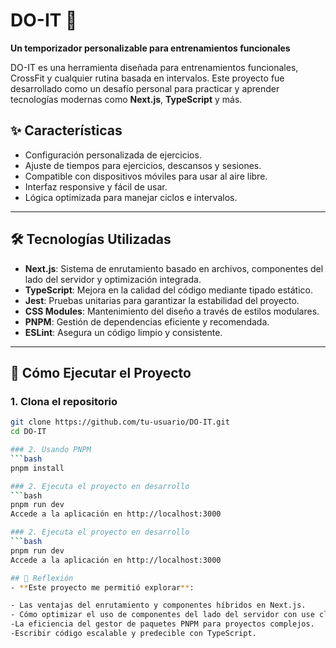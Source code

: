 # DO-IT 🚀  
**Un temporizador personalizable para entrenamientos funcionales**  

DO-IT es una herramienta diseñada para entrenamientos funcionales, CrossFit y cualquier rutina basada en intervalos. Este proyecto fue desarrollado como un desafío personal para practicar y aprender tecnologías modernas como **Next.js**, **TypeScript** y más.  

## ✨ Características  
- Configuración personalizada de ejercicios.  
- Ajuste de tiempos para ejercicios, descansos y sesiones.  
- Compatible con dispositivos móviles para usar al aire libre.  
- Interfaz responsive y fácil de usar.  
- Lógica optimizada para manejar ciclos e intervalos.  

---

## 🛠️ Tecnologías Utilizadas  
- **Next.js**: Sistema de enrutamiento basado en archivos, componentes del lado del servidor y optimización integrada.  
- **TypeScript**: Mejora en la calidad del código mediante tipado estático.  
- **Jest**: Pruebas unitarias para garantizar la estabilidad del proyecto.  
- **CSS Modules**: Mantenimiento del diseño a través de estilos modulares.  
- **PNPM**: Gestión de dependencias eficiente y recomendada.  
- **ESLint**: Asegura un código limpio y consistente.  

---

## 🚀 Cómo Ejecutar el Proyecto  

### 1. Clona el repositorio  
```bash
git clone https://github.com/tu-usuario/DO-IT.git  
cd DO-IT  

### 2. Usando PNPM  
```bash
pnpm install

### 2. Ejecuta el proyecto en desarrollo
```bash
pnpm run dev
Accede a la aplicación en http://localhost:3000

### 2. Ejecuta el proyecto en desarrollo
```bash
pnpm run dev
Accede a la aplicación en http://localhost:3000

## 🌟 Reflexión
- **Este proyecto me permitió explorar**:

- Las ventajas del enrutamiento y componentes híbridos en Next.js.
- Cómo optimizar el uso de componentes del lado del servidor con use client solo cuando es necesario.
-La eficiencia del gestor de paquetes PNPM para proyectos complejos.
-Escribir código escalable y predecible con TypeScript.
